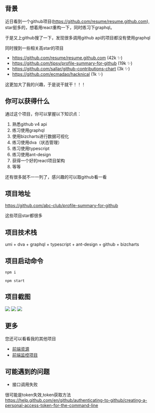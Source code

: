 ## 背景

近日看到一个github项目(https://github.com/resume/resume.github.com), star挺多的，想着用react重构一下，同时练习下graphql。

于是又上github搜了一下，发现很多调用github api的项目都没有使用graphql

同时搜到一些相关高star的项目

* https://github.com/resume/resume.github.com (42k ✨)
* https://github.com/tipsy/profile-summary-for-github (19k ✨)
* https://github.com/sallar/github-contributions-chart (3k ✨)
* https://github.com/ecmadao/hacknical (1k ✨)

这更加大了我的兴趣，于是说干就干！！！

## 你可以获得什么

通过这个项目，你可以掌握以下知识点：

1. 熟悉github v4 api
2. 练习使用graphql
3. 使用bizcharts进行数据可视化
4. 练习使用dva（状态管理）
5. 练习使用typescript
6. 练习使用ant-design
7. 获得一个好的react项目架构
8. 等等

还有很多就不一一列了，感兴趣的可以取github看一看

## 项目地址

https://github.com/abc-club/profile-summary-for-github


这些项目star都很多

## 项目技术栈

umi + dva + graphql + typescript + ant-design + github + bizcharts

## 项目启动命令
```
npm i

npm start

```

## 项目截图

![](https://user-gold-cdn.xitu.io/2019/10/26/16e03d9091e7d9cf?w=2010&h=1712&f=png&s=463326)
![](https://user-gold-cdn.xitu.io/2019/10/26/16e03d92186a23ce?w=2002&h=1642&f=png&s=861287)
![](https://user-gold-cdn.xitu.io/2019/10/26/16e03d93307a2e9b?w=2006&h=1754&f=png&s=234425)

## 更多

您还可以看看我的其他项目

* [前端资源](https://github.com/abc-club/free-resources)
* [前端监控项目](https://github.com/bombayjs)

## 可能遇到的问题

* 接口调用失败

很可能是token失效,token获取方法 https://help.github.com/en/github/authenticating-to-github/creating-a-personal-access-token-for-the-command-line
